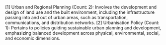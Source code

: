 [1] Urban and Regional Planning (Count: 2): Involves the development and design of land use and the built environment, including the infrastructure passing into and out of urban areas, such as transportation, communications, and distribution networks.
    [2] Urbanisation Policy (Count: 1): Pertains to policies guiding sustainable urban planning and development, emphasizing balanced development across physical, environmental, social, and economic dimensions.
